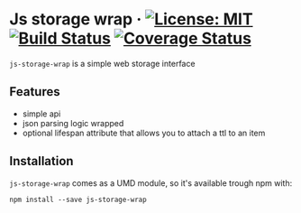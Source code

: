 # Js storage wrap &middot; [![License: MIT](https://img.shields.io/badge/License-MIT-blue.svg)](https://opensource.org/licenses/MIT) [![Build Status](https://travis-ci.org/asulta/js-storage-wrap.svg?branch=master)](https://travis-ci.org/asulta/js-storage-wrap) [![Coverage Status](https://coveralls.io/repos/github/asulta/js-storage-wrap/badge.svg?branch=master)](https://coveralls.io/github/asulta/js-storage-wrap?branch=master)

`js-storage-wrap` is a simple web storage interface


## Features
- simple api
- json parsing logic wrapped
- optional lifespan attribute that allows you to attach a ttl to an item


## Installation
`js-storage-wrap` comes as a UMD module, so it's available trough npm with:

`npm install --save js-storage-wrap`
